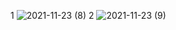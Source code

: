 1
![2021-11-23 (8)](https://user-images.githubusercontent.com/94374211/143075219-6c49f019-1d06-4fdd-b6e2-87678c27cbba.png)
2
![2021-11-23 (9)](https://user-images.githubusercontent.com/94374211/143075359-8e75e6b7-27d2-4c29-874c-29207c30f4c3.png)
